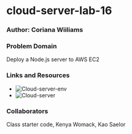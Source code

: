 # cloud-server-lab-16

### Author: Coriana Wiiliams

### Problem Domain

Deploy a Node.js server to AWS EC2

### Links and Resources

- ![Cloud-server-env](http://cloud-server-env.eba-end3mcxg.us-east-1.elasticbeanstalk.com/)
- ![Cloud-server](http://cloud-server-lab-16-dev.us-east-1.elasticbeanstalk.com/)

### Collaborators

Class starter code, Kenya Womack, Kao Saelor
